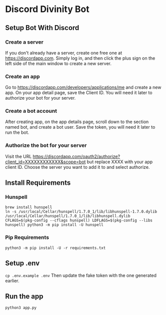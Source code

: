 # Discord Divinity Bot

## Setup Bot With Discord
### Create a server
If you don't already have a server, create one free one at https://discordapp.com. Simply log in, and then click the plus sign on the left side of the main window to create a new server.

### Create an app
Go to https://discordapp.com/developers/applications/me and create a new app. On your app detail page, save the Client ID. You will need it later to authorize your bot for your server.

### Create a bot account
After creating app, on the app details page, scroll down to the section named bot, and create a bot user. Save the token, you will need it later to run the bot.

### Authorize the bot for your server
Visit the URL https://discordapp.com/oauth2/authorize?client_id=XXXXXXXXXXXX&scope=bot but replace XXXX with your app client ID. Choose the server you want to add it to and select authorize.

## Install Requirements
### Hunspell
```
brew install hunspell
ln -s /usr/local/Cellar/hunspell/1.7.0_1/lib/libhunspell-1.7.0.dylib /usr/local/Cellar/hunspell/1.7.0_1/lib/libhunspell.dylib
CFLAGS=$(pkg-config --cflags hunspell) LDFLAGS=$(pkg-config --libs hunspell) python3 -m pip install -U hunspell
```

### Pip Requirements
`python3 -m pip install -U -r requirements.txt`

## Setup .env
`cp .env.example .env`
Then update the fake token with the one generated earlier.

## Run the app
`python3 app.py`